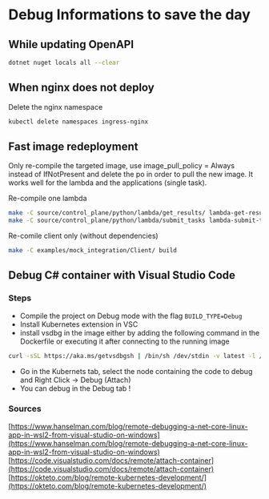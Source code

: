 # Debug Informations to save the day

## While updating OpenAPI
```bash
dotnet nuget locals all --clear
```

## When nginx does not deploy
Delete the nginx namespace
```bash
kubectl delete namespaces ingress-nginx
```

## Fast image redeployment
Only re-compile the targeted image, use image_pull_policy = Always instead of IfNotPresent and delete the po in order to pull the new image. It works well for the lambda and the applications (single task).

Re-compile one lambda
```bash
make -C source/control_plane/python/lambda/get_results/ lambda-get-results
make -C source/control_plane/python/lambda/submit_tasks lambda-submit-tasks
```

Re-comile client only (without dependencies)
```bash
make -C examples/mock_integration/Client/ build
```

## Debug C# container with Visual Studio Code
### Steps

- Compile the project on Debug mode with the flag `BUILD_TYPE=Debug`
- Install Kubernetes extension in VSC
- install vsdbg in the image either by adding the following command in the Dockerfile or executing it after connecting to the running image
```bash
curl -sSL https://aka.ms/getvsdbgsh | /bin/sh /dev/stdin -v latest -l /vsdbg
```
- Go in the Kubernets tab, select the node containing the code to debug and Right Click -> Debug (Attach)
- You can debug in the Debug tab !

### Sources
[https://www.hanselman.com/blog/remote-debugging-a-net-core-linux-app-in-wsl2-from-visual-studio-on-windows](https://www.hanselman.com/blog/remote-debugging-a-net-core-linux-app-in-wsl2-from-visual-studio-on-windows)
[https://code.visualstudio.com/docs/remote/attach-container](https://code.visualstudio.com/docs/remote/attach-container)
[https://okteto.com/blog/remote-kubernetes-development/](https://okteto.com/blog/remote-kubernetes-development/)